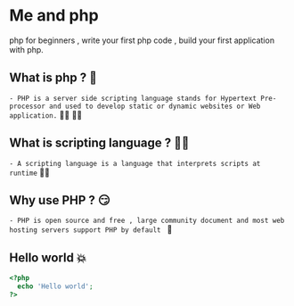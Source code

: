 # Me and php
php for beginners , write your first php code , build your first application with php.

## What is php ? 🤔

`- PHP is a server side scripting language stands for Hypertext Pre-processor and used to develop static or dynamic websites or Web application.` 👨‍💻  👩‍💻

## What is scripting language ? 🕵️‍♂️

`- A scripting language is a language that interprets scripts at runtime`  👨‍🏫

## Why use PHP ? 😏

`- PHP is open source and free , large community document and most web hosting servers support PHP by default ` 🤗

## Hello world 💥

```php
<?php 
  echo 'Hello world';
?>
```

